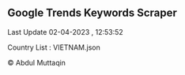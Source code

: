 

## Google Trends Keywords Scraper 
 
Last Update 02-04-2023 , 12:53:52

Country List :
VIETNAM.json



© Abdul Muttaqin 
